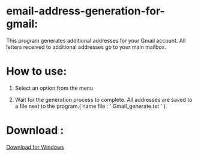 # email-address-generation-for-gmail:

This program generates additional addresses for your Gmail account. All letters received to additional addresses go to your main mailbox.

# How to use:
  1. Select an option from the menu

  2. Wait for the generation process to complete. All addresses are saved to a file next to the program.( name file : '      Gmail_generate.txt ' ).

# Download :

[Download for Windows](https://github.com/loci456/email-address-generation-for-gmail-/releases/download/0.1/genGmail.exe)
